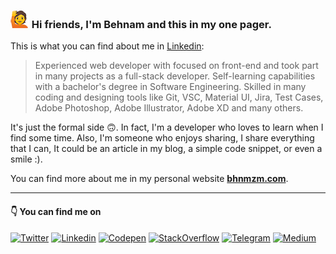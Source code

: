 ### ![](./rising_hand.png) Hi friends, I'm Behnam and this in my one pager.

This is what you can find about me in [Linkedin][2]:
> Experienced web developer with focused on front-end and took part in many projects as a full-stack developer. Self-learning capabilities with a bachelor's degree in Software Engineering. Skilled in many coding and designing tools like Git, VSC, Material UI, Jira, Test Cases, Adobe Photoshop, Adobe Illustrator, Adobe XD and many others.

It's just the formal side 🙃. In fact, I'm a developer who loves to learn when I find some time. Also, I'm someone who
enjoys sharing, I share everything that I can, It could be an article in my blog, a simple code snippet, or even a
smile :).

You can find more about me in my personal website **[bhnmzm.com][7]**.

---
#### 👇 You can find me on 

[![Twitter][10.1]][1]
[![Linkedin][10.2]][2]
[![Codepen][10.3]][3]
[![StackOverflow][10.4]][4]
[![Telegram][10.6]][5]
[![Medium][10.5]][6]

<!-- Links -->
[1]: https://twitter.com/bhnmzm/
[2]: https://www.linkedin.com/in/bhnmzm/
[3]: https://codepen.io/bhnmzm
[4]: https://stackoverflow.com/users/3534952
[5]: https://t.me/bhnmzm/
[6]: https://behnamazimi.medium.com/
[7]: https://bhnmzm.com/

[10.1]: https://img.shields.io/badge/Twitter-1DA1F2?style=flat-square&logo=twitter&logoColor=white
[10.2]: https://img.shields.io/badge/Linkedin-0077B5?style=flat-square&logo=linkedin&logoColor=white
[10.3]: https://img.shields.io/badge/Codepen-000000?style=flat-square&logo=codepen&logoColor=white
[10.4]: https://img.shields.io/badge/Stack_Overflow-FE7A16?style=flat-square&logo=stack-overflow&logoColor=white
[10.5]: https://img.shields.io/badge/Medium-12100E?style=flat-square&logo=medium&logoColor=white
[10.6]: https://img.shields.io/badge/Telegram-2CA5E0?style=flat-square&logo=telegram&logoColor=white
